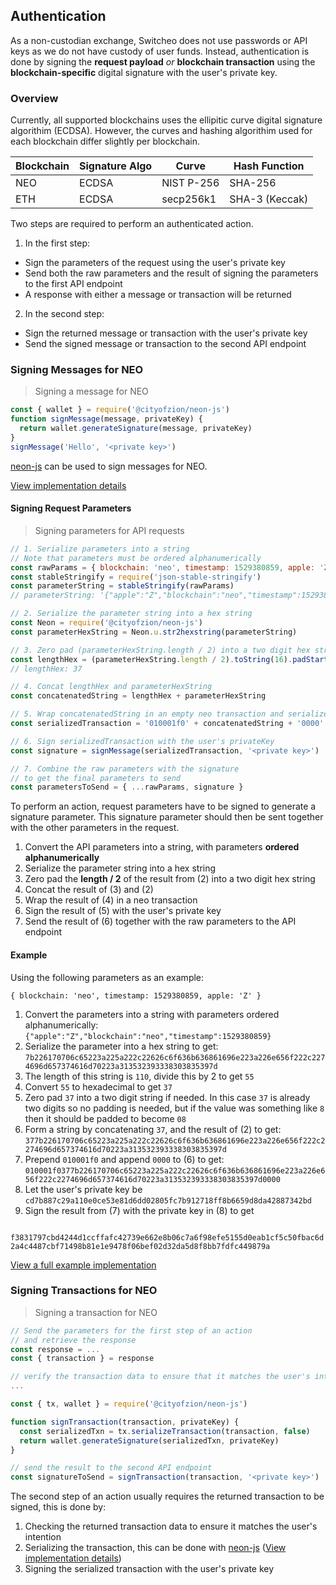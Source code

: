 ## Authentication

As a non-custodian exchange, Switcheo does not use passwords or API keys as we do not have custody of user funds.
Instead, authentication is done by signing the **request payload** _or_ **blockchain transaction** using the **blockchain-specific** digital signature with the user's private key.

### Overview

Currently, all supported blockchains uses the ellipitic curve digital signature algorithim (ECDSA). However, the curves and hashing algorithim used for each blockchain differ slightly per blockchain.

| Blockchain | Signature Algo | Curve       | Hash Function  |
| ---------- | -------------- | -----       | -------------- |
| NEO        | ECDSA          | NIST P-256  | SHA-256        |
| ETH        | ECDSA          | secp256k1   | SHA-3 (Keccak) |

Two steps are required to perform an authenticated action.

1. In the first step:
  - Sign the parameters of the request using the user's private key
  - Send both the raw parameters and the result of signing the parameters to the first API endpoint
  - A response with either a message or transaction will be returned

2. In the second step:
  - Sign the returned message or transaction with the user's private key
  - Send the signed message or transaction to the second API endpoint

### Signing Messages for NEO

> Signing a message for NEO

```js
const { wallet } = require('@cityofzion/neon-js')
function signMessage(message, privateKey) {
  return wallet.generateSignature(message, privateKey)
}
signMessage('Hello', '<private key>')

```
[neon-js](https://github.com/CityOfZion/neon-js) can be used to sign messages for NEO.

[View implementation details](https://github.com/CityOfZion/neon-js/blob/cf5f92e4124c45a154449bf5852bcab28ddc1b32/src/wallet/core.js#L126)

#### Signing Request Parameters

> Signing parameters for API requests

```js
// 1. Serialize parameters into a string
// Note that parameters must be ordered alphanumerically
const rawParams = { blockchain: 'neo', timestamp: 1529380859, apple: 'Z', }
const stableStringify = require('json-stable-stringify')
const parameterString = stableStringify(rawParams)
// parameterString: '{"apple":"Z","blockchain":"neo","timestamp":1529380859}'

// 2. Serialize the parameter string into a hex string
const Neon = require('@cityofzion/neon-js')
const parameterHexString = Neon.u.str2hexstring(parameterString)

// 3. Zero pad (parameterHexString.length / 2) into a two digit hex string
const lengthHex = (parameterHexString.length / 2).toString(16).padStart(2, '0')
// lengthHex: 37

// 4. Concat lengthHex and parameterHexString
const concatenatedString = lengthHex + parameterHexString

// 5. Wrap concatenatedString in an empty neo transaction and serialize it
const serializedTransaction = '010001f0' + concatenatedString + '0000'

// 6. Sign serializedTransaction with the user's privateKey
const signature = signMessage(serializedTransaction, '<private key>')

// 7. Combine the raw parameters with the signature
// to get the final parameters to send
const parametersToSend = { ...rawParams, signature }
```

To perform an action, request parameters have to be signed to generate a signature
parameter. This signature parameter should then be sent together with the other parameters in the request.

1. Convert the API parameters into a string, with parameters **ordered alphanumerically**
2. Serialize the parameter string into a hex string
3. Zero pad the **length / 2** of the result from (2) into a two digit hex string
4. Concat the result of (3) and (2)
5. Wrap the result of (4) in a neo transaction
6. Sign the result of (5) with the user's private key
7. Send the result of (6) together with the raw parameters to the API endpoint

#### Example

Using the following parameters as an example:

`{ blockchain: 'neo', timestamp: 1529380859, apple: 'Z' }`

1. Convert the parameters into a string with parameters ordered alphanumerically:
`{"apple":"Z","blockchain":"neo","timestamp":1529380859}`
2. Serialize the parameter into a hex string to get:
`7b226170706c65223a225a222c22626c6f636b636861696e223a226e656f222c2274696d657374616d70223a313532393338303835397d`
3. The length of this string is `110`, divide this by 2 to get `55`
4. Convert `55` to hexadecimal to get `37`
5. Zero pad `37` into a two digit string if needed. In this case `37` is already two digits so
no padding is needed, but if the value was something like `8` then it should be padded to become `08`
6. Form a string by concatenating `37`, and the result of (2) to get:
`377b226170706c65223a225a222c22626c6f636b636861696e223a226e656f222c2274696d657374616d70223a313532393338303835397d`
7. Prepend `010001f0` and append `0000` to (6) to get:
`010001f0377b226170706c65223a225a222c22626c6f636b636861696e223a226e656f222c2274696d657374616d70223a313532393338303835397d0000`
8. Let the user's private key be
<code style=" hyphens: none;">cd7b887c29a110e0ce53e81d6dd02805fc7b912718ff8b6659d8da42887342bd</code>
9. Sign the result from (7) with the private key in (8) to get
<code style=" hyphens: none;">
f3831797cbd4244d1ccffafc42739e662e8b06c7a6f98efe5155d0eab1cf5c50fbac6d2a4c4487cbf71498b81e1e9478f06bef02d32da5d8f8bb7fdfc449879a
</code>

[View a full example implementation](https://github.com/ConjurTech/switcheo-api-examples/blob/7f0097ffdab7ce6149d8512d26afc0a0b0a142d6/src/utils.js#L48)

### Signing Transactions for NEO

> Signing a transaction for NEO

```js
// Send the parameters for the first step of an action
// and retrieve the response
const response = ...
const { transaction } = response

// verify the transaction data to ensure that it matches the user's intention
...

const { tx, wallet } = require('@cityofzion/neon-js')

function signTransaction(transaction, privateKey) {
  const serializedTxn = tx.serializeTransaction(transaction, false)
  return wallet.generateSignature(serializedTxn, privateKey)
}

// send the result to the second API endpoint
const signatureToSend = signTransaction(transaction, '<private key>')
```

The second step of an action usually requires the returned transaction to be signed, this is done by:

1. Checking the returned transaction data to ensure it matches the user's intention
2. Serializing the transaction, this can be done with [neon-js](https://github.com/CityOfZion/neon-js)
([View implementation details](https://github.com/CityOfZion/neon-js/blob/c6a169a82a4d037e00dccd424f53cdc818d6b3ae/src/transactions/core.js#L79))
3. Signing the serialized transaction with the user's private key
